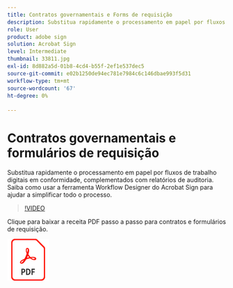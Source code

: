 ```yaml
---
title: Contratos governamentais e Forms de requisição
description: Substitua rapidamente o processamento em papel por fluxos de trabalho digitais em conformidade, complementados com relatórios de auditoria
role: User
product: adobe sign
solution: Acrobat Sign
level: Intermediate
thumbnail: 33811.jpg
exl-id: 8d882a5d-01b8-4cd4-b55f-2ef1e537dec5
source-git-commit: e02b1250de94ec781e7984c6c146dbae993f5d31
workflow-type: tm+mt
source-wordcount: '67'
ht-degree: 0%

---
```


# Contratos governamentais e formulários de requisição

Substitua rapidamente o processamento em papel por fluxos de trabalho digitais em conformidade, complementados com relatórios de auditoria. Saiba como usar a ferramenta Workflow Designer do Acrobat Sign para ajudar a simplificar todo o processo.

>[!VIDEO](https://video.tv.adobe.com/v/33811?hidetitle=true)

Clique para baixar a receita PDF passo a passo para contratos e formulários de requisição.

[![Baixar PDF Receita](../assets/acrobat_PDF_96.png)](../assets/UseCaseRecipe-EN-UsingWorkflowDesigner.pdf)
